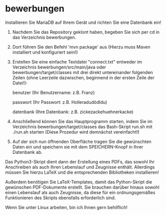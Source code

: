 # bewerbungen

Installieren Sie MariaDB auf Ihrem Gerät und richten Sie eine Datenbank ein!

1.  Nachdem Sie das Repository geklont haben, begeben Sie sich per cd in das Verzeichnis bewerbungen.
2.  Dort führen Sie den Befehl 'mvn package' aus (Hierzu muss Maven installiert und konfiguriert sein!)
3.  Erstellen Sie eine einfache Textdatei "connect.txt" entweder im Verzeichnis bewerbungen/src/main/java
    oder bewerbungen/target/classes mit drei direkt untereinander folgenden Zeilen (ohne Leerzeile
    dazwischen, beginnend in der ersten Zeile der Datei!):

    benutzer  (Ihr Benutzername: z.B. Franz)
    
    passwort  (Ihr Passwort:     z.B. Holleradudödldu)
    
    datenbank (Ihre Datenbank:   z.B. zickezackehuehnerkacke)

4.  Anschließend können Sie das Hauptprogramm starten, indem Sie im Verzeichnis bewerbungen/target/classes
    das Bash-Skript run.sh mit ./run.sh starten (Diese Prozedur wird demnächst vereinfacht!)
5.  Auf der sich nun öffnenden Oberfläche tragen Sie die gewünschten Daten ein und speichern sie mit
    dem SPEICHERN-Knopf in Ihrer Datenbank ab.
    
Das Python3-Skript dient dann der Erstellung eines PDFs, das sowohl Ihr Anschreiben als auch Ihren
Lebenslauf und Zeugnisse enthält. Allerdings müssen Sie hierzu LaTeX und die entsprechenden Bibliotheken installieren!

Außerdem benötigen Sie LaTeX-Templates, damit das Python-Skript die gewünschen PDF-Dokumente erstellt.
Sie brauchen darüber hinaus sowohl einen Lebenslauf als auch Zeugnisse, da diese für ein ordnungsgemäßes Funktionieren
des Skripts ebensfalls erforderlich sind.

Wenn Sie unter Linux arbeiten, bin ich Ihnen gern behilflich!

